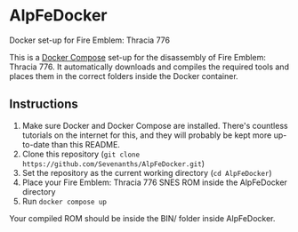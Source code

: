 # AlpFeDocker
Docker set-up for Fire Emblem: Thracia 776

This is a [Docker Compose](https://docs.docker.com/compose/) set-up for the disassembly of Fire Emblem: Thracia 776. It automatically downloads and compiles the required tools and places them in the correct folders inside the Docker container.

## Instructions

1. Make sure Docker and Docker Compose are installed. There's countless tutorials on the internet for this, and they will probably be kept more up-to-date than this README.
2. Clone this repository (`git clone https://github.com/Sevenanths/AlpFeDocker.git`)
3. Set the repository as the current working directory (`cd AlpFeDocker`)
4. Place your Fire Emblem: Thracia 776 SNES ROM inside the AlpFeDocker directory
5. Run `docker compose up`

Your compiled ROM should be inside the BIN/ folder inside AlpFeDocker.